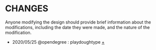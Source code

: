 # CHANGES
Anyone modifying the design should provide brief information about the modifications,
including the date they were made, and the nature of the modification.

- 2020/05/25 @opendegree : playdoughtype <a href="https://github.com/dofdev/dofcon/blob/main/history/2020-05-25_playdoughtype.jpg">+</a>
